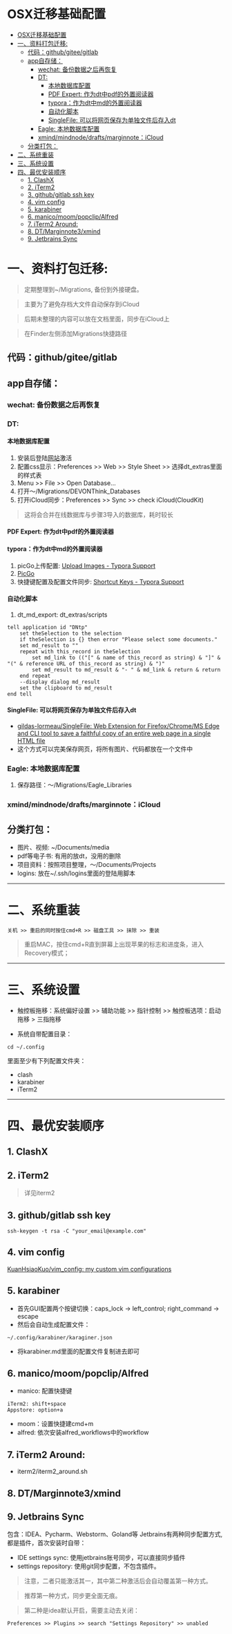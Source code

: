 # OSX迁移基础配置

<!--ts-->
* [OSX迁移基础配置](#osx迁移基础配置)
* [一、资料打包迁移:](#一资料打包迁移)
   * [代码：github/gitee/gitlab](#代码githubgiteegitlab)
   * [app自存储：](#app自存储)
      * [wechat: 备份数据之后再恢复](#wechat-备份数据之后再恢复)
      * [DT:](#dt)
         * [本地数据库配置](#本地数据库配置)
         * [PDF Expert: 作为dt中pdf的外置阅读器](#pdf-expert-作为dt中pdf的外置阅读器)
         * [typora：作为dt中md的外置阅读器](#typora作为dt中md的外置阅读器)
         * [自动化脚本](#自动化脚本)
         * [SingleFile: 可以将网页保存为单独文件后存入dt](#singlefile-可以将网页保存为单独文件后存入dt)
      * [Eagle: 本地数据库配置](#eagle-本地数据库配置)
      * [xmind/mindnode/drafts/marginnote：iCloud](#xmindmindnodedraftsmarginnoteicloud)
   * [分类打包：](#分类打包)
* [二、系统重装](#二系统重装)
* [三、系统设置](#三系统设置)
* [四、最优安装顺序](#四最优安装顺序)
   * [1. ClashX](#1-clashx)
   * [2. iTerm2](#2-iterm2)
   * [3. github/gitlab ssh key](#3-githubgitlab-ssh-key)
   * [4. vim config](#4-vim-config)
   * [5. karabiner](#5-karabiner)
   * [6. manico/moom/popclip/Alfred](#6-manicomoompopclipalfred)
   * [7. iTerm2 Around:](#7-iterm2-around)
   * [8. DT/Marginnote3/xmind](#8-dtmarginnote3xmind)
   * [9. Jetbrains Sync](#9-jetbrains-sync)

<!-- Created by https://github.com/ekalinin/github-markdown-toc -->
<!-- Added by: runner, at: Sun Sep  4 09:41:54 UTC 2022 -->

<!--te-->

# 一、资料打包迁移: 
> 定期整理到~/Migrations, 备份到外接硬盘。

> 主要为了避免存档大文件自动保存到iCloud

> 后期未整理的内容可以放在文档里面，同步在iCloud上

> 在Finder左侧添加Migrations快捷路径 
## 代码：github/gitee/gitlab

## app自存储：
### wechat: 备份数据之后再恢复
### DT:
#### 本地数据库配置
1. 安装后登陆[网站](https://www.devontechnologies.com)激活
2. 配置css显示：Preferences >> Web >> Style Sheet >> 选择dt_extras里面的样式表
3. Menu >> File >> Open Database...
4. 打开～/Migrations/DEVONThink_Databases
5. 打开iCloud同步：Preferences >> Sync >> check iCloud(CloudKit)
> 这将会合并在线数据库与步骤3导入的数据库，耗时较长
#### PDF Expert: 作为dt中pdf的外置阅读器
#### typora：作为dt中md的外置阅读器
1. picGo上传配置: [Upload Images - Typora Support](https://support.typora.io/Upload-Image/)
2. [PicGo](https://molunerfinn.com/PicGo/)
3. 快捷键配置及配置文件同步: [Shortcut Keys - Typora Support](https://support.typora.io/Shortcut-Keys/#change-shortcut-keys)
#### 自动化脚本
1. dt_md_export: dt_extras/scripts
```applescript
tell application id "DNtp"
	set theSelection to the selection
	if theSelection is {} then error "Please select some documents."
	set md_result to ""
	repeat with this_record in theSelection
		set md_link to (("[" & name of this_record as string) & "]" & "(" & reference URL of this_record as string) & ")"
		set md_result to md_result & "- " & md_link & return & return
	end repeat
	--display dialog md_result
	set the clipboard to md_result
end tell
```
#### SingleFile: 可以将网页保存为单独文件后存入dt
- [gildas-lormeau/SingleFile: Web Extension for Firefox/Chrome/MS Edge and CLI tool to save a faithful copy of an entire web page in a single HTML file](https://github.com/gildas-lormeau/SingleFile#command-line-interface)
- 这个方式可以完美保存网页，将所有图片、代码都放在一个文件中
### Eagle: 本地数据库配置
1. 保存路径：～/Migrations/Eagle_Libraries
### xmind/mindnode/drafts/marginnote：iCloud

## 分类打包：

- 图片、视频: ~/Documents/media
- pdf等电子书: 有用的放dt，没用的删除
- 项目资料：按照项目整理，～/Documents/Projects
- logins: 放在~/.ssh/logins里面的登陆用脚本

---

# 二、系统重装

```
关机 >> 重启的同时按住cmd+R >> 磁盘工具 >> 抹除 >> 重装
```

> 重启MAC，按住cmd+R直到屏幕上出现苹果的标志和进度条，进入Recovery模式；

---
# 三、系统设置

- 触控板拖移：系统偏好设置 >> 辅助功能 >> 指针控制 >> 触控板选项：启动拖移 > 三指拖移

- 系统自带配置目录：

```
cd ~/.config
```

里面至少有下列配置文件夹：

- clash
- karabiner
- iTerm2

---

# 四、最优安装顺序

## 1. ClashX

## 2. iTerm2

> 详见iterm2

## 3. github/gitlab ssh key

```
ssh-keygen -t rsa -C "your_email@example.com"
```

## 4. vim config

[KuanHsiaoKuo/vim_config: my custom vim configurations](https://github.com/KuanHsiaoKuo/vim_config)

## 5. karabiner

- 首先GUI配置两个按键切换：caps_lock -> left_control; right_command -> escape
- 然后会自动生成配置文件：

```
~/.config/karabiner/karaginer.json
```

- 将karabiner.md里面的配置文件复制进去即可

## 6. manico/moom/popclip/Alfred

- manico: 配置快捷键

```
iTerm2: shift+space
Appstore: option+a
```

- moom：设置快捷建cmd+m
- alfred: 依次安装alfred_workflows中的workflow

## 7. iTerm2 Around:
- iterm2/iterm2_around.sh

## 8. DT/Marginnote3/xmind

## 9. Jetbrains Sync

包含：IDEA、Pycharm、Webstorm、Goland等 Jetbrains有两种同步配置方式, 都是插件，首次安装时自带：

- IDE settings sync: 使用jetbrains账号同步，可以直接同步插件
- settings repository: 使用git同步配置，不包含插件。

> 注意，二者只能激活其一，其中第二种激活后会自动覆盖第一种方式。

> 推荐第一种方式，同步更全面无痕。

> 第二种是idea默认开启，需要主动去关闭：
```
Preferences >> Plugins >> search "Settings Repository" >> unabled
```